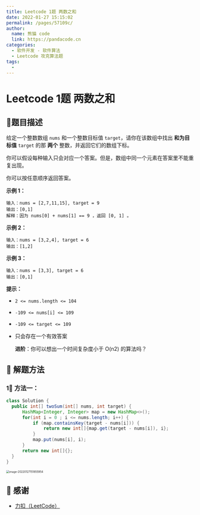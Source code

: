 ```yaml
---
title: Leetcode 1题 两数之和
date: 2022-01-27 15:15:02
permalink: /pages/57109c/
author: 
  name: 熊猫 code
  link: https://pandacode.cn
categories: 
  - 软件开发 - 软件算法
  - Leetcode 攻克算法题
tags: 
  - 
---
```


# Leetcode 1题 两数之和

## 🌟题目描述

给定一个整数数组 `nums` 和一个整数目标值 `target`，请你在该数组中找出 **和为目标值** `target`  的那 **两个** 整数，并返回它们的数组下标。

你可以假设每种输入只会对应一个答案。但是，数组中同一个元素在答案里不能重复出现。

你可以按任意顺序返回答案。

**示例 1：**

```
输入：nums = [2,7,11,15], target = 9
输出：[0,1]
解释：因为 nums[0] + nums[1] == 9 ，返回 [0, 1] 。
```

**示例 2：**

```
输入：nums = [3,2,4], target = 6
输出：[1,2]
```

**示例 3：**

```
输入：nums = [3,3], target = 6
输出：[0,1]
```

**提示：**

- `2 <= nums.length <= 104`

- `-109 <= nums[i] <= 109`

- `-109 <= target <= 109`

- 只会存在一个有效答案

  

  **进阶**：你可以想出一个时间复杂度小于 O(n2) 的算法吗？

## 🐂 解题方法

### 1⃣️ 方法一：

<code-group>
  <code-block title="JAVA" active>

  ```java
class Solution {
    public int[] twoSum(int[] nums, int target) {
        HashMap<Integer, Integer> map = new HashMap<>();
        for(int i = 0 ; i <= nums.length; i++) {
            if (map.containsKey(target - nums[i])) {
                return new int[]{map.get(target - nums[i]), i};
            }
            map.put(nums[i], i);
        }
        return new int[]{};
    }
}
  ```

</code-block>
</code-group>

<img src="https://file.pandacode.cn/blog/202202101640549.png" alt="image-20220127151855954" style="zoom:50%;" />

## 🙏 感谢

- [力扣（LeetCode）](https://leetcode-cn.com/)
